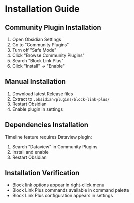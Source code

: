 # Installation Guide

## Community Plugin Installation

1. Open Obsidian Settings
2. Go to "Community Plugins"
3. Turn off "Safe Mode"
4. Click "Browse Community Plugins"
5. Search "Block Link Plus"
6. Click "Install" → "Enable"

## Manual Installation

1. Download latest Release files
2. Extract to `.obsidian/plugins/block-link-plus/`
3. Restart Obsidian
4. Enable plugin in settings

## Dependencies Installation

Timeline feature requires Dataview plugin:

1. Search "Dataview" in Community Plugins
2. Install and enable
3. Restart Obsidian

## Installation Verification

- Block link options appear in right-click menu
- Block Link Plus commands available in command palette
- Block Link Plus configuration appears in settings